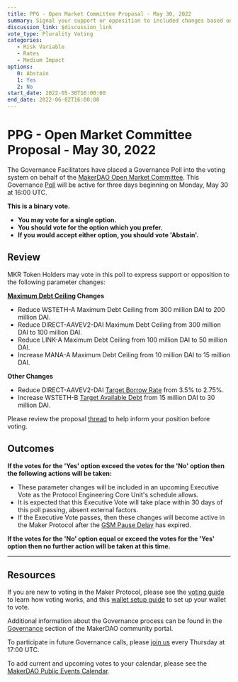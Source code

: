 ```yaml
---
title: PPG - Open Market Committee Proposal - May 30, 2022
summary: Signal your support or opposition to included changes based on the recommendation of the Maker Open Market Committee.
discussion_link: $discussion_link
vote_type: Plurality Voting
categories:
   - Risk Variable
   - Rates
   - Medium Impact
options:
   0: Abstain
   1: Yes
   2: No
start_date: 2022-05-30T16:00:00
end_date: 2022-06-02T16:00:00
---
```

# PPG - Open Market Committee Proposal - May 30, 2022

The Governance Facilitators have placed a Governance Poll into the voting system on behalf of the [MakerDAO Open Market Committee](https://forum.makerdao.com/t/parameter-proposal-group-makerdao-open-market-committee/7355). This Governance [Poll](https://community-development.makerdao.com/en/learn/governance/on-chain-gov) will be active for three days beginning on Monday, May 30 at 16:00 UTC.

**This is a binary vote.** 
- **You may vote for a single option.** 
- **You should vote for the option which you prefer.**
- **If you would accept either option, you should vote 'Abstain'.**

## Review

MKR Token Holders may vote in this poll to express support or opposition to the following parameter changes: 

**[Maximum Debt Ceiling](https://manual.makerdao.com/module-index/module-dciam#maximum-debt-ceiling-line) Changes**
- Reduce WSTETH-A Maximum Debt Ceiling from 300 million DAI to 200 million DAI.
- Reduce DIRECT-AAVEV2-DAI Maximum Debt Ceiling from 300 million DAI to 100 million DAI.
- Reduce LINK-A Maximum Debt Ceiling from 100 million DAI to 50 million DAI.
- Increase MANA-A Maximum Debt Ceiling from 10 million DAI to  15 million DAI.

**Other Changes**
- Reduce DIRECT-AAVEV2-DAI [Target Borrow Rate](https://manual.makerdao.com/module-index/module-dai-direct-deposit#target-borrow-rate-bar) from 3.5% to 2.75%.
- Increase WSTETH-B [Target Available Debt](https://manual.makerdao.com/module-index/module-dciam#target-available-debt-gap) from 15 million DAI to 30 million DAI.

Please review the proposal [thread]($discussion_link) to help inform your position before voting.

## Outcomes

**If the votes for the 'Yes' option exceed the votes for the 'No' option then the following actions will be taken:**
* These parameter changes will be included in an upcoming Executive Vote as the Protocol Engineering Core Unit's schedule allows. 
* It is expected that this Executive Vote will take place within 30 days of this poll passing, absent external factors.
* If the Executive Vote passes, then these changes will become active in the Maker Protocol after the [GSM Pause Delay](https://manual.makerdao.com/parameter-index/core/param-gsm-pause-delay) has expired.

**If the votes for the 'No' option equal or exceed the votes for the 'Yes' option then no further action will be taken at this time.**

---

## Resources

If you are new to voting in the Maker Protocol, please see the [voting guide](https://community-development.makerdao.com/en/learn/governance/how-voting-works/) to learn how voting works, and this [wallet setup guide](https://community-development.makerdao.com/en/learn/governance/voting-setup/) to set up your wallet to vote.

Additional information about the Governance process can be found in the [Governance](https://community-development.makerdao.com/en/learn/governance) section of the MakerDAO community portal.

To participate in future Governance calls, please [join us](https://github.com/makerdao/community/tree/master/governance/governance-and-risk-meetings) every Thursday at 17:00 UTC.

To add current and upcoming votes to your calendar, please see the [MakerDAO Public Events Calendar](https://calendar.google.com/calendar/embed?src=makerdao.com_3efhm2ghipksegl009ktniomdk%40group.calendar.google.com&ctz=UTC&mode=week&showCalendars=0&showPrint=0).
